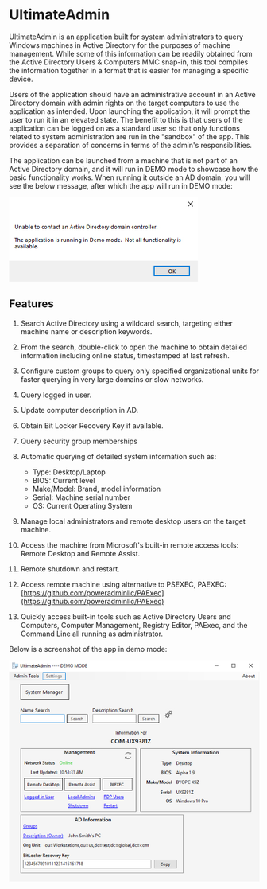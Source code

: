 # UltimateAdmin

UltimateAdmin is an application built for system administrators to query Windows machines in Active Directory for the purposes of machine management.  While some of this information can be readily obtained from the Active Directory Users & Computers MMC snap-in, this tool compiles the information together in a format that is easier for managing a specific device.  

Users of the application should have an administrative account in an Active Directory domain with admin rights on the target computers to use the application as intended.  Upon launching the application, it will prompt the user to run it in an elevated state.  The benefit to this is that users of the application can be logged on as a standard user so that only functions related to system administration are run in the "sandbox" of the app.  This provides a separation of concerns in terms of the admin's responsibilities.

The application can be launched from a machine that is not part of an Active Directory domain, and it will run in DEMO mode to showcase how the basic functionality works.  When running it outside an AD domain, you will see the below message, after which the app will run in DEMO mode:

![AD_Error.jpg](https://github.com/Jarodimus/UltimateAdmin/blob/master/Screenshots/AD_Error.jpg)


Features
---
1. Search Active Directory using a wildcard search, targeting either machine name or description keywords.  

2. From the search, double-click to open the machine to obtain detailed information including online status, timestamped at last refresh.

1. Configure custom groups to query only specified organizational units for faster querying in very large domains or slow networks.

2. Query logged in user.

4. Update computer description in AD.

5. Obtain Bit Locker Recovery Key if available.

6. Query security group memberships

6. Automatic querying of detailed system information such as:
	- Type: Desktop/Laptop
    - BIOS: Current level
    - Make/Model: Brand, model information
    - Serial: Machine serial number
    - OS: Current Operating System
    
8. Manage local administrators and remote desktop users on the target machine.

9. Access the machine from Microsoft's built-in remote access tools: Remote Desktop and Remote Assist.

10. Remote shutdown and restart.

11. Access remote machine using alternative to PSEXEC, PAEXEC: [https://github.com/poweradminllc/PAExec](https://github.com/poweradminllc/PAExec)

12. Quickly access built-in tools such as Active Directory Users and Computers, Computer Management, Registry Editor, PAExec, and the Command Line all running as administrator.

Below is a screenshot of the app in demo mode:

![MainWindow.jpg](https://github.com/Jarodimus/UltimateAdmin/blob/master/Screenshots/MainWindow.jpg)

